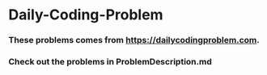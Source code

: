 # **Daily-Coding-Problem**

### These problems comes from https://dailycodingproblem.com.

### Check out the problems in ProblemDescription.md






